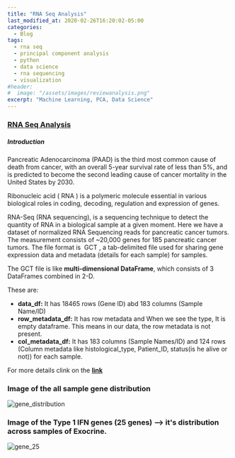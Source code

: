 ```yaml
---
title: "RNA Seq Analysis"
last_modified_at: 2020-02-26T16:20:02-05:00
categories:
  - Blog
tags:
  - rna seq
  - principal component analysis
  - python
  - data science
  - rna sequencing
  - visualization
#header:
#  image: "/assets/images/reviewanalysis.png"
excerpt: "Machine Learning, PCA, Data Science"
---
```



### **[RNA Seq Analysis](https://github.com/praveenpareek11/RNA-Seq)**

##### **Introduction**
Pancreatic Adenocarcinoma (PAAD) is the third most common cause of death from cancer, with an
overall 5-year survival rate of less than 5%, and is predicted to become the second leading cause of
cancer mortality in the United States by 2030.

Ribonucleic acid (​ RNA​ ) is a polymeric molecule essential in various biological roles in coding,
decoding, regulation and expression of genes.

RNA-Seq (RNA sequencing), is a sequencing technique to detect the quantity of RNA in a
biological sample at a given moment. Here we have a dataset of normalized RNA Sequencing
reads for pancreatic cancer tumors​ . The measurement consists of ~20,000 genes for 185
pancreatic cancer tumors. The file format is ​ GCT , a tab-delimited file used for sharing gene
expression data and metadata (details for each sample) for samples.

The GCT file is like **multi-dimensional DataFrame**, which consists of 3 DataFrames combined in 2-D.

These are:

- **data_df:** It has 18465 rows (Gene ID) abd 183 columns (Sample Name/ID)
- **row_metadata_df:** It has row metadata and When we see the type, It is empty dataframe. This means in our data, the row metadata is not present.
- **col_metadata_df:** It has 183 columns (Sample Names/ID) and 124 rows (Column metadata like histological_type, Patient_ID, status(is he alive or not)) for each sample.

For more details clink on the **[link](https://github.com/praveenpareek11/RNA-Seq)**

### Image of the all sample gene distribution

![gene_distribution](https://user-images.githubusercontent.com/36000962/75326736-2875a900-58a1-11ea-9354-4d566826fdda.png)

### Image of the Type 1 IFN genes (25 genes) --> it's distribution across samples of Exocrine.

![gene_25](https://user-images.githubusercontent.com/36000962/75326741-2b709980-58a1-11ea-9891-5ef9725f59dc.png)
